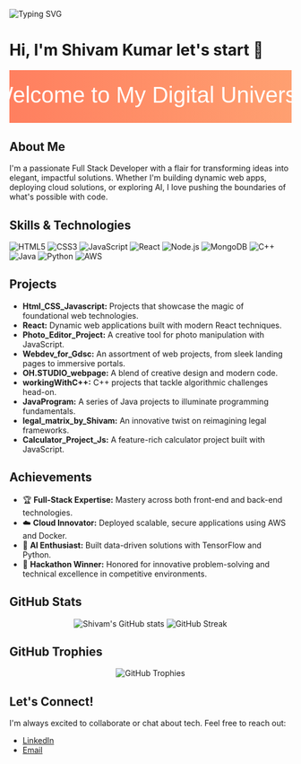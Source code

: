 <!-- Dynamic Typing Effect -->
![Typing SVG](https://readme-typing-svg.herokuapp.com?lines=Welcome+to+My+Digital+Universe!;I'm+Shivam+Kumar;Transforming+ideas+into+code;Let's+Build+the+Future!&center=true&width=800&height=100)

# Hi, I'm Shivam Kumar let's start 👋

<!-- Animated SVG Banner -->
<div align="center">
  <svg width="800" height="150" xmlns="http://www.w3.org/2000/svg">
    <defs>
      <linearGradient id="gradient" x1="0%" y1="0%" x2="100%" y2="0%">
        <stop offset="0%" stop-color="#ff7e5f">
          <animate attributeName="stop-color" values="#ff7e5f;#feb47b;#ff7e5f" dur="4s" repeatCount="indefinite"/>
        </stop>
        <stop offset="100%" stop-color="#feb47b">
          <animate attributeName="stop-color" values="#feb47b;#ff7e5f;#feb47b" dur="4s" repeatCount="indefinite"/>
        </stop>
      </linearGradient>
    </defs>
    <rect width="800" height="150" fill="url(#gradient)"/>
    <text x="50%" y="50%" dominant-baseline="middle" text-anchor="middle" font-size="40" fill="#fff" font-family="Arial, sans-serif">
      Welcome to My Digital Universe
    </text>
  </svg>
</div>

## About Me
I'm a passionate Full Stack Developer with a flair for transforming ideas into elegant, impactful solutions. Whether I'm building dynamic web apps, deploying cloud solutions, or exploring AI, I love pushing the boundaries of what's possible with code.

## Skills & Technologies
<div>
  <img src="https://img.shields.io/badge/-HTML5-E34F26?style=for-the-badge&logo=html5&logoColor=white" alt="HTML5">
  <img src="https://img.shields.io/badge/-CSS3-1572B6?style=for-the-badge&logo=css3" alt="CSS3">
  <img src="https://img.shields.io/badge/-JavaScript-F7DF1E?style=for-the-badge&logo=javascript&logoColor=black" alt="JavaScript">
  <img src="https://img.shields.io/badge/-React-61DAFB?style=for-the-badge&logo=react" alt="React">
  <img src="https://img.shields.io/badge/-Node.js-339933?style=for-the-badge&logo=node-dot-js" alt="Node.js">
  <img src="https://img.shields.io/badge/-MongoDB-47A248?style=for-the-badge&logo=mongodb" alt="MongoDB">
  <img src="https://img.shields.io/badge/-C++-00599C?style=for-the-badge&logo=cplusplus" alt="C++">
  <img src="https://img.shields.io/badge/-Java-007396?style=for-the-badge&logo=java" alt="Java">
  <img src="https://img.shields.io/badge/-Python-3776AB?style=for-the-badge&logo=python" alt="Python">
  <img src="https://img.shields.io/badge/-AWS-232F3E?style=for-the-badge&logo=amazon-aws" alt="AWS">
</div>

## Projects
- **Html_CSS_Javascript:** Projects that showcase the magic of foundational web technologies.
- **React:** Dynamic web applications built with modern React techniques.
- **Photo_Editor_Project:** A creative tool for photo manipulation with JavaScript.
- **Webdev_for_Gdsc:** An assortment of web projects, from sleek landing pages to immersive portals.
- **OH.STUDIO_webpage:** A blend of creative design and modern code.
- **workingWithC++:** C++ projects that tackle algorithmic challenges head-on.
- **JavaProgram:** A series of Java projects to illuminate programming fundamentals.
- **legal_matrix_by_Shivam:** An innovative twist on reimagining legal frameworks.
- **Calculator_Project_Js:** A feature-rich calculator project built with JavaScript.

## Achievements
- 🏆 **Full-Stack Expertise:** Mastery across both front-end and back-end technologies.
- ☁️ **Cloud Innovator:** Deployed scalable, secure applications using AWS and Docker.
- 🤖 **AI Enthusiast:** Built data-driven solutions with TensorFlow and Python.
- 🥇 **Hackathon Winner:** Honored for innovative problem-solving and technical excellence in competitive environments.

## GitHub Stats
<div align="center">
  <img src="https://github-readme-stats.vercel.app/api?username=Shivam-kumar-3198&show_icons=true&theme=dark" alt="Shivam's GitHub stats">
  <img src="https://github-readme-streak-stats.herokuapp.com/?user=Shivam-kumar-3198&theme=dark" alt="GitHub Streak">
</div>

## GitHub Trophies
<div align="center">
  <img src="https://github-profile-trophy.vercel.app/?username=Shivam-kumar-3198" alt="GitHub Trophies">
</div>

## Let's Connect!
I'm always excited to collaborate or chat about tech. Feel free to reach out:
- [LinkedIn](https://www.linkedin.com/in/shivam)
- [Email](mailto:hello@shivam.com)
